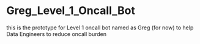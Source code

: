 # Greg_Level_1_Oncall_Bot
this is the prototype for Level 1 oncall bot named as Greg (for now) to help Data Engineers to reduce oncall burden
